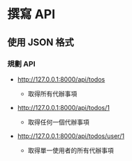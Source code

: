 # 撰寫 API

## 使用 JSON 格式

### 規劃 API

-   http://127.0.0.1:8000/api/todos

    -   取得所有代辦事項

-   http://127.0.0.1:8000/api/todos/1

    -   取得任何一個代辦事項

-   http://127.0.0.1:8000/api/todos/user/1

    -   取得單一使用者的所有代辦事項
